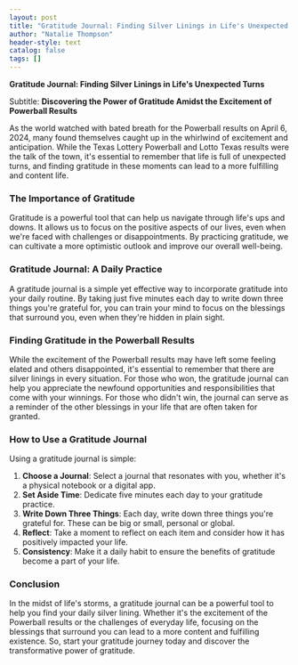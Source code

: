 ```yaml
---
layout: post
title: "Gratitude Journal: Finding Silver Linings in Life's Unexpected Turns"
author: "Natalie Thompson"
header-style: text
catalog: false
tags: []
---
```


**Gratitude Journal: Finding Silver Linings in Life's Unexpected Turns**

Subtitle: **Discovering the Power of Gratitude Amidst the Excitement of Powerball Results**

As the world watched with bated breath for the Powerball results on April 6, 2024, many found themselves caught up in the whirlwind of excitement and anticipation. While the Texas Lottery Powerball and Lotto Texas results were the talk of the town, it's essential to remember that life is full of unexpected turns, and finding gratitude in these moments can lead to a more fulfilling and content life.

### The Importance of Gratitude

Gratitude is a powerful tool that can help us navigate through life's ups and downs. It allows us to focus on the positive aspects of our lives, even when we're faced with challenges or disappointments. By practicing gratitude, we can cultivate a more optimistic outlook and improve our overall well-being.

### Gratitude Journal: A Daily Practice

A gratitude journal is a simple yet effective way to incorporate gratitude into your daily routine. By taking just five minutes each day to write down three things you're grateful for, you can train your mind to focus on the blessings that surround you, even when they're hidden in plain sight.

### Finding Gratitude in the Powerball Results

While the excitement of the Powerball results may have left some feeling elated and others disappointed, it's essential to remember that there are silver linings in every situation. For those who won, the gratitude journal can help you appreciate the newfound opportunities and responsibilities that come with your winnings. For those who didn't win, the journal can serve as a reminder of the other blessings in your life that are often taken for granted.

### How to Use a Gratitude Journal

Using a gratitude journal is simple:

1. **Choose a Journal**: Select a journal that resonates with you, whether it's a physical notebook or a digital app.
2. **Set Aside Time**: Dedicate five minutes each day to your gratitude practice.
3. **Write Down Three Things**: Each day, write down three things you're grateful for. These can be big or small, personal or global.
4. **Reflect**: Take a moment to reflect on each item and consider how it has positively impacted your life.
5. **Consistency**: Make it a daily habit to ensure the benefits of gratitude become a part of your life.

### Conclusion

In the midst of life's storms, a gratitude journal can be a powerful tool to help you find your daily silver lining. Whether it's the excitement of the Powerball results or the challenges of everyday life, focusing on the blessings that surround you can lead to a more content and fulfilling existence. So, start your gratitude journey today and discover the transformative power of gratitude.